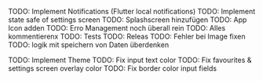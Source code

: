 TODO: Implement Notifications (Flutter local notifications)
TODO: Implement state safe of settings screen
TODO: Splashscreen hinzufügen
TODO: App Icon adden
TODO: Erro Management noch überall rein
TODO: Alles kommentierenx
TODO: Tests
TODO: Releas
TODO: Fehler bei Image fixen
TODO: logik mit speichern von Daten überdenken


TODO: Implement Theme
TODO: Fix input text color
TODO: Fix favourites & settings screen overlay color
TODO: Fix border color input fields